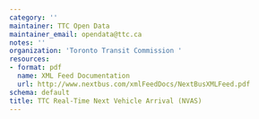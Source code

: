 ```yaml
---
category: ''
maintainer: TTC Open Data
maintainer_email: opendata@ttc.ca
notes: ''
organization: 'Toronto Transit Commission '
resources:
- format: pdf
  name: XML Feed Documentation
  url: http://www.nextbus.com/xmlFeedDocs/NextBusXMLFeed.pdf
schema: default
title: TTC Real-Time Next Vehicle Arrival (NVAS)
---
```

